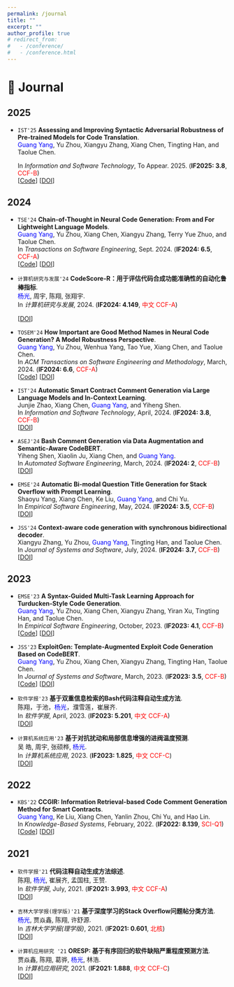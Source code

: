 ```yaml
---
permalink: /journal
title: ""
excerpt: ""
author_profile: true
# redirect_from: 
#   - /conference/
#   - /conference.html
---
```

<span class='anchor' id='journal'></span>

# 📰 Journal
## 2025

- ``IST'25`` **Assessing and Improving Syntactic Adversarial Robustness of Pre-trained Models for Code Translation**.  
  <span style="color:blue">Guang Yang</span>, Yu Zhou, Xiangyu Zhang, Xiang Chen, Tingting Han, and Taolue Chen.  
  
  In *Information and Software Technology*, To Appear. 2025. (__IF2025: 3.8__, <span style="color:red">CCF-B</span>)   
  [[Code](https://github.com/NTDXYG/COTR)]
  [[DOI]()]


## 2024
- ``TSE'24`` **Chain-of-Thought in Neural Code Generation: From and For Lightweight Language Models**.  
  <span style="color:blue">Guang Yang</span>, Yu Zhou, Xiang Chen, Xiangyu Zhang, Terry Yue Zhuo, and Taolue Chen.   
  In *Transactions on Software Engineering*, Sept. 2024. (__IF2024: 6.5__, <span style="color:red">CCF-A</span>)   
  [[Code](https://github.com/NTDXYG/COTTON)]
  [[DOI](https://doi.org/10.1109/TSE.2024.3440503)]

- ``计算机研究与发展'24`` **CodeScore-R：用于评估代码合成功能准确性的自动化鲁棒指标**.  
  <span style="color:blue">杨光</span>, 周宇, 陈翔,  张翔宇.  
  In *计算机研究与发展*, 2024. (__IF2024: 4.149__, <span style="color:red">中文 CCF-A</span>)   
  <!-- [[Code](https://github.com/NTDXYG/DeepPseudo)] -->
  [[DOI](https://doi.org/10.7544/issn1000-1239.202330715)]

- ``TOSEM'24`` **How Important are Good Method Names in Neural Code Generation? A Model Robustness Perspective**.  
  <span style="color:blue">Guang Yang</span>, Yu Zhou, Wenhua Yang, Tao Yue, Xiang Chen, and Taolue Chen.  
  In *ACM Transactions on Software Engineering and Methodology*, March, 2024. (__IF2024: 6.6__, <span style="color:red">CCF-A</span>)   
  [[Code](https://github.com/NTDXYG/RADAR)]
  [[DOI](https://dl.acm.org/doi/10.1145/3630010)]

- ``IST'24`` **Automatic Smart Contract Comment Generation via Large Language Models and In-Context Learning**.  
  Junjie Zhao, Xiang Chen, <span style="color:blue">Guang Yang</span>, and Yiheng Shen.  
  In *Information and Software Technology*, April, 2024. (__IF2024: 3.8__, <span style="color:red">CCF-B</span>)   
  [[DOI](https://doi.org/10.1016/j.infsof.2024.107405)]

- ``ASEJ'24`` **Bash Comment Generation via Data Augmentation and Semantic-Aware CodeBERT**.  
  Yiheng Shen, Xiaolin Ju, Xiang Chen, and <span style="color:blue">Guang Yang</span>.  
  In *Automated Software Engineering*, March, 2024. (__IF2024: 2__, <span style="color:red">CCF-B</span>)   
  [[DOI](https://doi.org/10.1007/s10515-024-00431-2)]

- ``EMSE'24`` **Automatic Bi-modal Question Title Generation for Stack Overflow with Prompt Learning**.  
  Shaoyu Yang, Xiang Chen, Ke Liu, <span style="color:blue">Guang Yang</span>, and Chi Yu.  
  In *Empirical Software Engineering*, May, 2024. (__IF2024: 3.5__, <span style="color:red">CCF-B</span>)   
  [[DOI](https://doi.org/10.1007/s10664-024-10466-4)]

- ``JSS'24`` **Context-aware code generation with synchronous bidirectional decoder**.  
  Xiangyu Zhang, Yu Zhou, <span style="color:blue">Guang Yang</span>, Tingting Han, and Taolue Chen.  
  In *Journal of Systems and Software*, July, 2024. (__IF2024: 3.7__, <span style="color:red">CCF-B</span>)   
  [[DOI](https://doi.org/10.1016/j.jss.2024.112066)]

## 2023
- ``EMSE'23`` **A Syntax-Guided Multi-Task Learning Approach for Turducken-Style Code Generation**.  
  <span style="color:blue">Guang Yang</span>, Yu Zhou, Xiang Chen, Xiangyu Zhang, Yiran Xu, Tingting Han, and Taolue Chen.  
  In *Empirical Software Engineering*, October, 2023. (__IF2023: 4.1__, <span style="color:red">CCF-B</span>)   
  [[Code](https://github.com/NTDXYG/TurduckenGen)]
  [[DOI](https://doi.org/10.1007/s10664-023-10372-1)]

- ``JSS'23`` **ExploitGen: Template-Augmented Exploit Code Generation Based on CodeBERT**.  
  <span style="color:blue">Guang Yang</span>, Yu Zhou, Xiang Chen, Xiangyu Zhang, Tingting Han, Taolue Chen.  
  In *Journal of Systems and Software*, March, 2023. (__IF2023: 3.5__, <span style="color:red">CCF-B</span>)   
  [[Code](https://github.com/NTDXYG/ExploitGen)]
  [[DOI](https://doi.org/10.1016/j.jss.2022.111577)]
  
- ``软件学报'23`` **基于双重信息检索的Bash代码注释自动生成方法**.  
  陈翔，于池，<span style="color:blue">杨光</span>，濮雪莲，崔展齐.  
  In *软件学报*, April, 2023. (__IF2023: 5.201__, <span style="color:red">中文 CCF-A</span>)   
  [[DOI](https://doi.org/10.12677/sea.2024.133030)]
  
- ``计算机系统应用'23`` **基于对抗扰动和局部信息增强的进阀温度预测**.  
  吴 皓, 周宇, 张硕桦, <span style="color:blue">杨光</span>.  
  In *计算机系统应用*, 2023. (__IF2023: 1.825__, <span style="color:red">中文 CCF-C</span>)   
  [[DOI](https://doi.org/10.15888/j.cnki.csa.009328)]

## 2022
- ``KBS'22`` **CCGIR: Information Retrieval-based Code Comment Generation Method for Smart Contracts**.  
  <span style="color:blue">Guang Yang</span>, Ke Liu, Xiang Chen, Yanlin Zhou, Chi Yu, and Hao Lin.  
  In *Knowledge-Based Systems*, February, 2022. (__IF2022: 8.139__, <span style="color:red">SCI-Q1</span>)   
  [[Code](https://github.com/NTDXYG/CCGIR)]
  [[DOI](https://doi.org/10.1016/j.knosys.2021.107858)]

## 2021
- ``软件学报'21`` **代码注释自动生成方法综述**.  
  陈翔, <span style="color:blue">杨光</span>, 崔展齐, 孟国柱, 王赞.  
  In *软件学报*, July, 2021. (__IF2021: 3.993__, <span style="color:red">中文 CCF-A</span>)   
  [[DOI](https://doi.org/10.13328/j.cnki.jos.006258)]

- ``吉林大学学报(理学版)'21`` **基于深度学习的Stack Overflow问题帖分类方法**.  
  <span style="color:blue">杨光</span>, 贾焱鑫, 陈翔, 许舒源.  
  In *吉林大学学报(理学版)*, 2021. (__IF2021: 0.601__, <span style="color:red">北核</span>)   
  [[DOI](https://doi.org/10.12677/airr.2017.61005)]

- ``计算机应用研究 '21`` **ORESP: 基于有序回归的软件缺陷严重程度预测方法**.  
  贾焱鑫, 陈翔, 葛骅, <span style="color:blue">杨光</span>, 林浩.  
  In *计算机应用研究*, 2021. (__IF2021: 1.888__, <span style="color:red">中文 CCF-C</span>)   
  [[DOI](https://doi.org/10.19734/j.issn.1001-3695.2020.07.0249)]